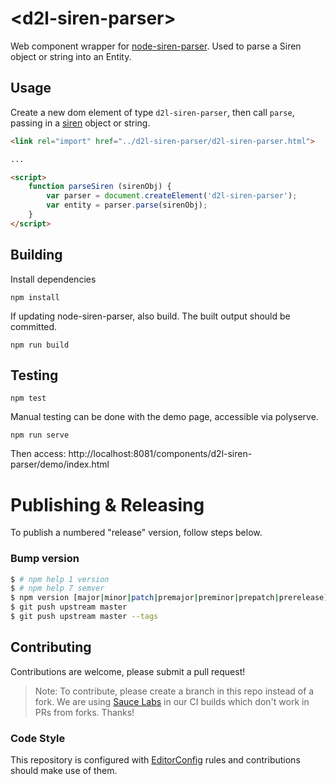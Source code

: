 # &lt;d2l-siren-parser&gt;

Web component wrapper for [node-siren-parser](https://github.com/Brightspace/node-siren-parser). Used to parse a Siren object or string into an Entity.

## Usage

Create a new dom element of type `d2l-siren-parser`, then call `parse`, passing in a [siren](https://github.com/kevinswiber/siren) object or string.

```html
<link rel="import" href="../d2l-siren-parser/d2l-siren-parser.html">

...

<script>
	function parseSiren (sirenObj) {
		var parser = document.createElement('d2l-siren-parser');
		var entity = parser.parse(sirenObj);
	}
</script>
```

## Building

Install dependencies

```shell
npm install
```

If updating node-siren-parser, also build. The built output should be committed.

```shell
npm run build
```

## Testing

```
npm test
```

Manual testing can be done with the demo page, accessible via polyserve.

```shell
npm run serve
```

Then access: http://localhost:8081/components/d2l-siren-parser/demo/index.html

# Publishing & Releasing

To publish a numbered "release" version, follow steps below.

### Bump version ###

```BASH
$ # npm help 1 version
$ # npm help 7 semver
$ npm version [major|minor|patch|premajor|preminor|prepatch|prerelease] -m "chore(version) bump %s"
$ git push upstream master
$ git push upstream master --tags
```

## Contributing
Contributions are welcome, please submit a pull request!

> Note: To contribute, please create a branch in this repo instead of a fork. We are using [Sauce Labs](https://saucelabs.com/) in our CI builds which don't work in PRs from forks. Thanks!

### Code Style

This repository is configured with [EditorConfig](http://editorconfig.org) rules and
contributions should make use of them.
